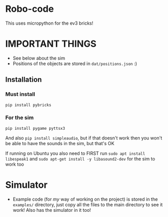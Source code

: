 # Robo-code
This uses micropython for the ev3 bricks!

# IMPORTANT THINGS
 - See below about the sim
 - Positions of the objects are stored in `dat/positions.json` :)
## Installation
### Must install
`pip install pybricks`

### For the sim
`pip install pygame pyttsx3`

And also `pip install simpleaudio`, but if that doesn't work then you won't be able to have the sounds in the sim, but that's OK

If running on Ubuntu you also need to FIRST run `sudo apt install libespeak1` and `sudo apt-get install -y libasound2-dev` for the sim to work too

# Simulator
 - Example code (for *my* way of working on the project) is stored in the `examples/` directory, just copy all the files to the main directory to see it work! Also has the simulator in it too!
